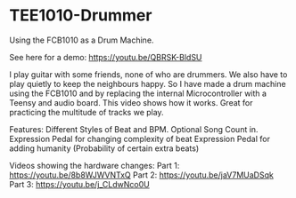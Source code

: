 # TEE1010-Drummer
Using the FCB1010 as a Drum Machine.

See here for a demo: https://youtu.be/QBRSK-BldSU

I play guitar with some friends, none of who are drummers. We also have to play quietly to keep the neighbours happy. So I have made a drum machine using the FCB1010 and by replacing the internal Microcontroller with a Teensy and audio board. This video shows how it works. Great for practicing the multitude of tracks we play.

Features: 
Different Styles of Beat and BPM.
Optional Song Count in.
Expression Pedal for changing complexity of beat
Expression Pedal for adding humanity (Probability of certain extra beats)

Videos showing the hardware changes:
Part 1: https://youtu.be/8b8WJWVNTxQ
Part 2: https://youtu.be/jaV7MUaDSqk
Part 3: https://youtu.be/j_CLdwNco0U
